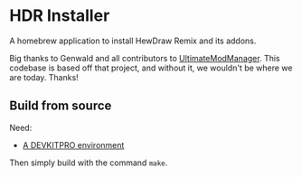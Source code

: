 # HDR Installer
A homebrew application to install HewDraw Remix and its addons.

Big thanks to Genwald and all contributors to [UltimateModManager](https://github.com/ultimate-research/UltimateModManager). This codebase is based off that project, and without it, we wouldn't be where we are today. Thanks!



## Build from source
Need:
- [A DEVKITPRO environment](https://devkitpro.org/wiki/Getting_Started)

Then simply build with the command `make`.
